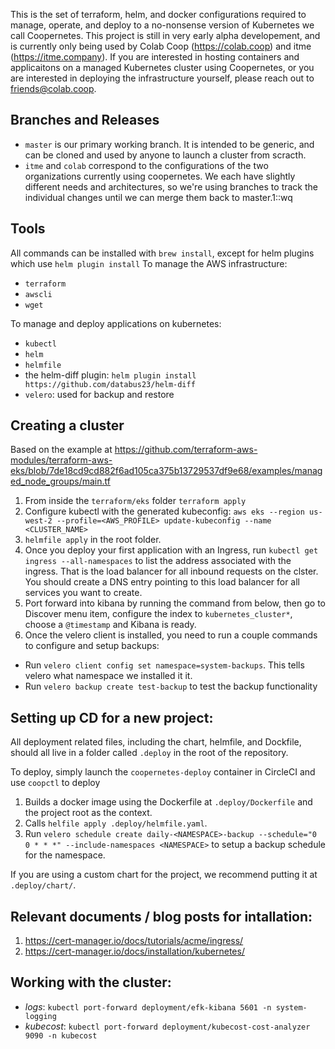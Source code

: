 This is the set of terraform, helm, and docker configurations required to manage, operate, and deploy to a no-nonsense version of Kubernetes we call Coopernetes. This project is still in very early alpha developement, and is currently only being used by Colab Coop (https://colab.coop) and itme (https://itme.company). If you are interested in hosting containers and applicaitons on a managed Kubernetes cluster using Coopernetes, or you are interested in deploying the infrastructure yourself, please reach out to friends@colab.coop.

## Branches and Releases
- `master` is our primary working branch. It is intended to be generic, and can be cloned and used by anyone to launch a cluster from scracth.
- `itme` and `colab` correspond to the configurations of the two organizations currently using coopernetes. We each have slightly different needs and architectures, so we're using branches to track the individual changes until we can merge them back to master.1::wq

## Tools
All commands can be installed with `brew install`, except for helm plugins which use `helm plugin install`
To manage the AWS infrastructure:
- `terraform`
- `awscli`
- `wget`

To manage and deploy applications on kubernetes:
- `kubectl`
- `helm`
- `helmfile`
- the helm-diff plugin: `helm plugin install https://github.com/databus23/helm-diff`
- `velero`: used for backup and restore

## Creating a cluster
Based on the example at https://github.com/terraform-aws-modules/terraform-aws-eks/blob/7de18cd9cd882f6ad105ca375b13729537df9e68/examples/managed_node_groups/main.tf
1. From inside the `terraform/eks` folder `terraform apply`
1. Configure kubectl with the generated kubeconfig: `aws eks --region us-west-2 --profile=<AWS_PROFILE> update-kubeconfig --name <CLUSTER_NAME>`
1. `helmfile apply` in the root folder.
1. Once you deploy your first application with an Ingress, run `kubectl get ingress --all-namespaces` to list the address associated with the ingress. That is the load balancer for all inbound requests on the clster. You should create a DNS entry pointing to this load balancer for all services you want to create.
1. Port forward into kibana by running the command from below, then go to Discover menu item, configure the index to `kubernetes_cluster*`, choose a `@timestamp` and Kibana is ready.
1. Once the velero client is installed, you need to run a couple commands to configure and setup backups:
  - Run `velero client config set namespace=system-backups`. This tells velero what namespace we installed it it.
  - Run `velero backup create test-backup` to test the backup functionality

## Setting up CD for a new project:
All deployment related files, including the chart, helmfile, and Dockfile, should all live in a folder called `.deploy` in the root of the repository.

To deploy, simply launch the `coopernetes-deploy` container in CircleCI and use `coopctl` to deploy
1. Builds a docker image using the Dockerfile at `.deploy/Dockerfile` and the project root as the context.
1. Calls `helfile apply .deploy/helmfile.yaml`.
1. Run `velero schedule create daily-<NAMESPACE>-backup --schedule="0 0 * * *" --include-namespaces <NAMESPACE>` to setup a backup schedule for the namespace.

If you are using a custom chart for the project, we recommend putting it at `.deploy/chart/`.

## Relevant documents / blog posts for intallation:
1. https://cert-manager.io/docs/tutorials/acme/ingress/
1. https://cert-manager.io/docs/installation/kubernetes/

## Working with the cluster:
- *logs*: `kubectl port-forward deployment/efk-kibana 5601 -n system-logging`
- *kubecost*: `kubectl port-forward deployment/kubecost-cost-analyzer 9090 -n kubecost`
